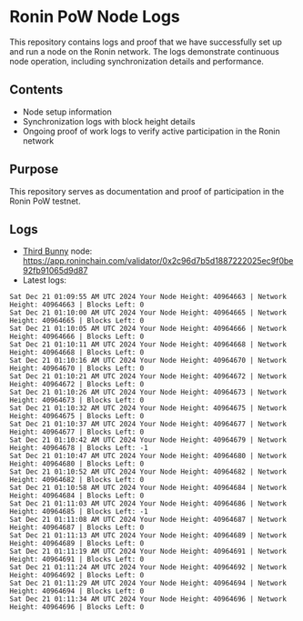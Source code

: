# Ronin PoW Node Logs

This repository contains logs and proof that we have successfully set up and run a node on the Ronin network. The logs demonstrate continuous node operation, including synchronization details and performance.

## Contents

- Node setup information
- Synchronization logs with block height details
- Ongoing proof of work logs to verify active participation in the Ronin network

## Purpose

This repository serves as documentation and proof of participation in the Ronin PoW testnet.

## Logs

- [Third Bunny](https://thirdbunny.xyz/) node: https://app.roninchain.com/validator/0x2c96d7b5d1887222025ec9f0be92fb91065d9d87
- Latest logs:
```
Sat Dec 21 01:09:55 AM UTC 2024 Your Node Height: 40964663 | Network Height: 40964663 | Blocks Left: 0
Sat Dec 21 01:10:00 AM UTC 2024 Your Node Height: 40964665 | Network Height: 40964665 | Blocks Left: 0
Sat Dec 21 01:10:05 AM UTC 2024 Your Node Height: 40964666 | Network Height: 40964666 | Blocks Left: 0
Sat Dec 21 01:10:11 AM UTC 2024 Your Node Height: 40964668 | Network Height: 40964668 | Blocks Left: 0
Sat Dec 21 01:10:16 AM UTC 2024 Your Node Height: 40964670 | Network Height: 40964670 | Blocks Left: 0
Sat Dec 21 01:10:21 AM UTC 2024 Your Node Height: 40964672 | Network Height: 40964672 | Blocks Left: 0
Sat Dec 21 01:10:26 AM UTC 2024 Your Node Height: 40964673 | Network Height: 40964673 | Blocks Left: 0
Sat Dec 21 01:10:32 AM UTC 2024 Your Node Height: 40964675 | Network Height: 40964675 | Blocks Left: 0
Sat Dec 21 01:10:37 AM UTC 2024 Your Node Height: 40964677 | Network Height: 40964677 | Blocks Left: 0
Sat Dec 21 01:10:42 AM UTC 2024 Your Node Height: 40964679 | Network Height: 40964678 | Blocks Left: -1
Sat Dec 21 01:10:47 AM UTC 2024 Your Node Height: 40964680 | Network Height: 40964680 | Blocks Left: 0
Sat Dec 21 01:10:52 AM UTC 2024 Your Node Height: 40964682 | Network Height: 40964682 | Blocks Left: 0
Sat Dec 21 01:10:58 AM UTC 2024 Your Node Height: 40964684 | Network Height: 40964684 | Blocks Left: 0
Sat Dec 21 01:11:03 AM UTC 2024 Your Node Height: 40964686 | Network Height: 40964685 | Blocks Left: -1
Sat Dec 21 01:11:08 AM UTC 2024 Your Node Height: 40964687 | Network Height: 40964687 | Blocks Left: 0
Sat Dec 21 01:11:13 AM UTC 2024 Your Node Height: 40964689 | Network Height: 40964689 | Blocks Left: 0
Sat Dec 21 01:11:19 AM UTC 2024 Your Node Height: 40964691 | Network Height: 40964691 | Blocks Left: 0
Sat Dec 21 01:11:24 AM UTC 2024 Your Node Height: 40964692 | Network Height: 40964692 | Blocks Left: 0
Sat Dec 21 01:11:29 AM UTC 2024 Your Node Height: 40964694 | Network Height: 40964694 | Blocks Left: 0
Sat Dec 21 01:11:34 AM UTC 2024 Your Node Height: 40964696 | Network Height: 40964696 | Blocks Left: 0
```

